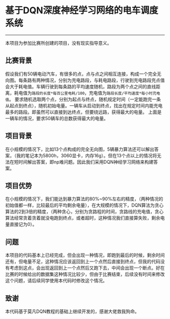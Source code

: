 # 基于DQN深度神经学习网络的电车调度系统
---
本项目为参加比赛所创建的项目，没有现实指导意义。
## 比赛背景
假设我们有50辆电动汽车，有很多的点，点与点之间相互连接，构成一个完全无向图。每条路有两种情况，分别为充电路段，与耗电路段，行驶到充电路段充点值会大于耗电值。车辆行驶到每条路的平均速度随机，路段为两个点之间的直线距离，耗电值为`路段的长度*每百公里电耗/100`，充电值为`路段长度/平均速度*每小时充电值`。
要求随机选取两个点，分别为起点与终点，随机规定时间（一定能跑完一条从起点到终点），随机初始电量。一辆车从启动到终点，找出在规定时间内能充电最多的路段。即虽然可以直接到达终点，但要绕远路，获得最大的电量。
上面是一辆车的情况，要求50辆车的总数获得最大的电量。
## 项目背景
在小规模的情况下，比如13个点构成的完全无向图，5辆暴力算法还可以解出答案，（我的笔记本为5800h，3060显卡，内存16g）。但在13个点以上的情况将无法在短时间解出答案，即np难问题。因此我们采用DQN神经学习网络来构建答案。
## 项目优势
在小规模的情况下，我们能达到暴力算法的80%~90%左右的精度，（两种情况的初始值都一样，比较最后的平均剩余电量），在大规模的情况下，DQN算法为贪心算法的2到3倍的精度，（两种贪心，分别为贪路程的时间，贪路线的充电值，贪心算法经常贪着贪着就没电跑到终点，或者超时，这种情况我们直接算失败，剩余电量直接记为0）。
## 问题
本项目的代码基本上已经完成，但会出现一种情况，即跑到最后的时候，剩余时间还有，但电量不足，这种情况应该返回到上一个点然后直接到终点，但我的代码没有考虑到这点，会出现返回到上一个点然后又跑下去，中间会出现一个断点。好在比赛的时候给出的数据集这种情况比较少，但由于比赛结束，后续没有时间来修改这个问题，请后续同学使用本代码时修改这个情况。
## 致谢
本代码基于莫凡DQN教程的基础上继续开发的，感谢大佬救我狗命。
